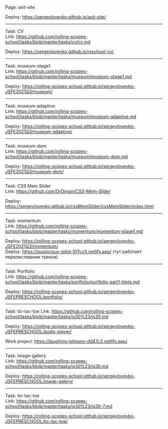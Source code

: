 Page: axit-site
  
Deploy: https://sergeyloveyko.github.io/axit-site/


  
-------------------
 
Task: CV  
Link: https://github.com/rolling-scopes-school/tasks/blob/master/tasks/cv/cv.md

Deploy: https://sergeyloveyko.github.io/rsschool-cv/


  
-------------------

Task: museum-stage1  
Link: https://github.com/rolling-scopes-school/tasks/blob/master/tasks/museum/museum-stage1.md

Deploy: https://rolling-scopes-school.github.io/sergeyloveyko-JSFE2021Q3/museum/

  

-------------------

Task: museum-adaptive  
Link: https://github.com/rolling-scopes-school/tasks/blob/master/tasks/museum/museum-adaptive.md

Deploy: https://rolling-scopes-school.github.io/sergeyloveyko-JSFE2021Q3/museum-adaptive/


  
-------------------

Task: museum-dom  
Link: https://github.com/rolling-scopes-school/tasks/blob/master/tasks/museum/museum-dom.md

Deploy: https://rolling-scopes-school.github.io/sergeyloveyko-JSFE2021Q3/museum-dom/


  
-------------------

Task: CSS Mem Slider  
Link: https://github.com/DrDiman/CSS-Mem-Slider

Deploy: https://sergeyloveyko.github.io/cssMemSlider/cssMemSlider/index.html


  
-------------------

Task: momentum  
Link: https://github.com/rolling-scopes-school/tasks/blob/master/tasks/momentum/momentum-stage1.md

Deploy: https://rolling-scopes-school.github.io/sergeyloveyko-JSFE2021Q3/momentum/  
Deploy: https://suspicious-joliot-5f7cc0.netlify.app/ (тут работает перелистевание треков)


  
-------------------

Task: Portfolio  
Link: https://github.com/rolling-scopes-school/tasks/blob/master/tasks/portfolio/portfolio-part1-hints.md

Deploy: https://rolling-scopes-school.github.io/sergeyloveyko-JSFEPRESCHOOL/portfolio/



-------------------

Task: tic-tac-toe 
Link: https://github.com/rolling-scopes-school/tasks/blob/master/tasks/js30%23/js30.md

Deploy: https://rolling-scopes-school.github.io/sergeyloveyko-JSFEPRESCHOOL/audio-player/

Work project: https://laughing-johnson-dd47c2.netlify.app/



-------------------

Task: image-gallery  
Link: https://github.com/rolling-scopes-school/tasks/blob/master/tasks/js30%23/js30.md

Deploy: https://rolling-scopes-school.github.io/sergeyloveyko-JSFEPRESCHOOL/image-galery/



-------------------

Task: tic-tac-toe  
Link: https://github.com/rolling-scopes-school/tasks/blob/master/tasks/js30%23/js30-7.md

Deploy: https://rolling-scopes-school.github.io/sergeyloveyko-JSFEPRESCHOOL/tic-tac-toe/